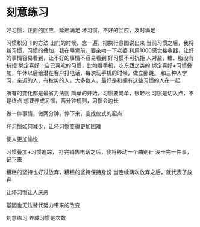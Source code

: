 # 刻意练习

好习惯，正面的回应，延迟满足
坏习惯，不好的回应，及时满足

习惯积分卡的方法
出门的时候，念一遍，把执行意图说出来
当前习惯之后，我将新习惯，习惯的叠加，我在睡觉前，要亲吻一下老婆
利用1000感觉接收器，让好的事情容易看到，让不好的事情不容易看到
好习惯不可抗拒
人对盐，糖、脂没有抗拒
绑定喜好：自己喜欢的习惯，比如看手机，吃东西之类的
绑定喜好+习惯叠加，午休以后给潜在客户打电话，每次玩手机的时候，做立卧跳。
和三种人学习，亲近的人，有权势的人，大多数人，最好是和拥有这些习惯的人在一起

所有的变化都是最省力法则
简单的开始，习惯要简单，很轻松
习惯是切入点，不是终点
想要养成习惯，两分钟规则，习惯会边长

做一件事情，做两分钟，停下来，变成仪式的起点

坏习惯如何减少，让坏习惯变得更加困难

使人更加愉悦

习惯叠加+习惯追踪，
打完销售电话之后，我将移动一个曲别针
没干完一件事，记下来

糟糕的坚持也好过放弃，糟糕的坚持保持身份
当连续两次放弃之后，就代表了放弃

让坏习惯让人厌恶

基因也无法替代努力带来的改变

刻意练习
养成习惯是次数


